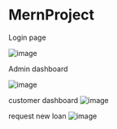# MernProject

Login page

![image](https://user-images.githubusercontent.com/61815993/188213061-6b80a5ca-381a-46fc-bbc8-360a0211cd79.png)


Admin dashboard

![image](https://user-images.githubusercontent.com/61815993/188213652-4a3a9201-0d58-443e-9e73-c3bbb0b2bf69.png)



customer dashboard
![image](https://user-images.githubusercontent.com/61815993/188213719-5937defe-9127-480c-98a7-8fa0b4dbf887.png)


request new loan
![image](https://user-images.githubusercontent.com/61815993/188213753-81e4dfad-2d2e-4de9-82b7-71e27b6dc15d.png)
